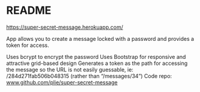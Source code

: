 # README

https://super-secret-message.herokuapp.com/ 

App allows you to create a message locked with a password and provides a token for access.

Uses bcrypt to encrypt the password
Uses Bootstrap for responsive and attractive grid-based design
Generates a token as the path for accessing the message so the URL is not easily guessable, ie: /284d271fab506b048315 (rather than “/messages/34”)
Code repo: www.github.com/plie/super-secret-message

